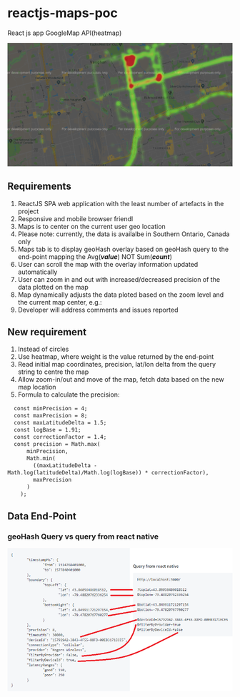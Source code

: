 # reactjs-maps-poc

React js app
GoogleMap API(heatmap) 

![](./media/sample-map.png)
## Requirements

1. ReactJS SPA web application with the least number of artefacts in the project
2. Responsive and mobile browser friendl
3. Maps is to center on the current user geo location
4. Please note: currently, the data is availalbe in Southern Ontario, Canada only
5. Maps tab is to display geoHash overlay based on geoHash query to the end-point mapping the Avg(***value***) NOT Sum(***count***)
6. User can scroll the map with the overlay information updated automatically
7. User can zoom in and out with increased/decreased precision of the data plotted on the map
8. Map dynamically adjusts the data ploted based on the zoom level and the current map center, e.g.:
9. Developer will address comments and issues reported

## New requirement

1. Instead of circles
1. Use heatmap, where weight is the value returned by the end-point
1. Read initial map coordinates, precision, lat/lon delta from the query string to centre the map
1. Allow zoom-in/out and move of the map, fetch data based on the new map location
1. Formula to calculate the precision:
```
  const minPrecision = 4;
  const maxPrecision = 8;
  const maxLatitudeDelta = 1.5;
  const logBase = 1.91;
  const correctionFactor = 1.4;
  const precision = Math.max(
      minPrecision,
      Math.min(
        ((maxLatitudeDelta - Math.log(latitudeDelta)/Math.log(logBase)) * correctionFactor),
        maxPrecision
      )
    );

```

## Data End-Point

### geoHash Query vs query from react native
![](./media/1.png)
